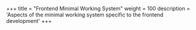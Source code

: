 +++
title = "Frontend Minimal Working System"
weight = 100
description = 'Aspects of the minimal working system specific to the frontend development'
+++